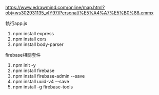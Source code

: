 https://www.edrawmind.com/online/map.html?obj=ws302931135_vIY97/Personal/%E5%A4%A7%E5%B0%88.emmx

執行app.js
1. npm install express
2. npm install cors
3. npm install body-parser

firebase相關套件
1. npm init -y
2. npm install firebase
3. npm install firebase-admin --save
4. npm install uuid-v4 --save
5. npm install -g firebase-tools